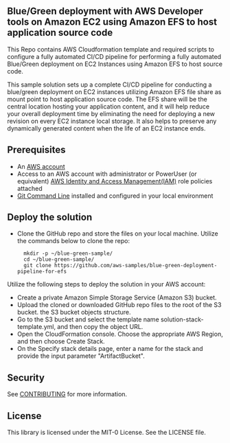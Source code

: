 ## Blue/Green deployment with AWS Developer tools on Amazon EC2 using Amazon EFS to host application source code

This Repo contains AWS Cloudformation template and required scripts to configure a fully automated CI/CD pipeline for performing a fully automated Blue/Green deployment on EC2 Instances using Amazon EFS to host source code.

This sample solution sets up a complete CI/CD pipeline for conducting a blue/green deployment on EC2 instances utilizing Amazon EFS file share as mount point to host application source code. The EFS share will be the central location hosting your application content, and it will help reduce your overall deployment time by eliminating the need for deploying a new revision on every EC2 instance local storage. It also helps to preserve any dynamically generated content when the life of an EC2 instance ends.

## Prerequisites

- An [AWS account](https://signin.aws.amazon.com/signin?redirect_uri=https%3A%2F%2Fportal.aws.amazon.com%2Fbilling%2Fsignup%2Fresume&client_id=signup)
- Access to an AWS account with administrator or PowerUser (or equivalent) [AWS Identity and Access Management(IAM)](http://aws.amazon.com/iam) role policies attached
- [Git Command Line](https://git-scm.com/book/en/v2/Getting-Started-Installing-Git) installed and configured in your local environment

## Deploy the solution

- Clone the GitHub repo and store the files on your local machine. Utilize the commands below to clone the repo:

    ```
      mkdir -p ~/blue-green-sample/
      cd ~/blue-green-sample/
      git clone https://github.com/aws-samples/blue-green-deployment-pipeline-for-efs
	``` 

Utilize the following steps to deploy the solution in your AWS account:

- Create a private Amazon Simple Storage Service (Amazon S3) bucket.
- Upload the cloned or downloaded GitHub repo files to the root of the S3 bucket. the S3 bucket objects structure.
- Go to the S3 bucket and select the template name solution-stack-template.yml, and then copy the object URL.
- Open the CloudFormation console. Choose the appropriate AWS Region, and then choose Create Stack.
- On the Specify stack details page, enter a name for the stack and provide the input parameter "ArtifactBucket".

## Security

See [CONTRIBUTING](CONTRIBUTING.md#security-issue-notifications) for more information.

## License

This library is licensed under the MIT-0 License. See the LICENSE file.